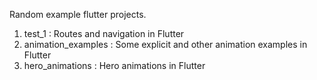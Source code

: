 Random example flutter projects.
1. test_1 : Routes and navigation in Flutter
2. animation_examples : Some explicit and other animation examples in Flutter
3. hero_animations : Hero animations in Flutter